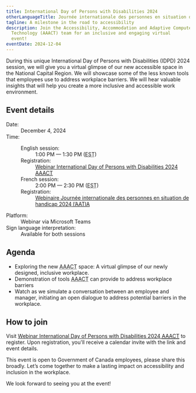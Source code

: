 ```yaml
---
title: International Day of Persons with Disabilities 2024
otherLanguageTitle: Journée internationale des personnes en situation de handicap 2024
tagline: A milestone in the road to accessibility
description: Join the Accessibility, Accommodation and Adaptive Computer
  Technology (AAACT) team for an inclusive and engaging virtual
  event!
eventDate: 2024-12-04
---
```

During this unique International Day of Persons with Disabilities (<abbr>IDPD</abbr>) 2024 session, we will give you a virtual glimpse of our new accessible space in the National Capital Region. We will showcase some of the less known tools that employees use to address workplace barriers. We will hear valuable insights that will help you create a more inclusive and accessible work environment.

## Event details

<dl>
	<dt>Date:</dt>
	<dd class="mrgn-lft-md">December 4, 2024</dd>
	<dt>Time:</dt>
	<dd class="mrgn-lft-md">
	<dl class="mrgn-lft-lg">
		<dt>English session:</dt>
		<dd class="mrgn-lft-md">1:00 PM &mdash; 1:30 PM (<abbr title="Eastern Standard Time">EST</abbr>)</dd>
		<dt>Registration:</dt>
		<dd class="mrgn-lft-md"><a href="https://events.teams.microsoft.com/event/f22def25-5296-4da5-a847-e9cd7ebdf2e5@d05bc194-94bf-4ad6-ae2e-1db0f2e38f5e">Webinar International Day of Persons with Disabilities 2024 <abbr title="Accessibility, Accommodation and Adaptive Computer Technology">AAACT</abbr></a></dd>
		<dt>French session:</dt>
		<dd class="mrgn-lft-md">2:00 PM &mdash; 2:30 PM (<abbr title="Eastern Standard Time">EST</abbr>)</dd>
		<dt>Registration:</dt>
		<dd class="mrgn-lft-md"><a href="https://events.teams.microsoft.com/event/246697b9-9c03-457e-a155-12c6e37328f7@d05bc194-94bf-4ad6-ae2e-1db0f2e38f5e" lang="fr">Webinaire Journée internationale des personnes en situation de handicap 2024 <abbr title="Accessibilité, adaptation et technologie informatique adaptée">l’AATIA</abbr></a></dd>
	</dl>
	</dd>
	<dt>Platform:</dt>
	<dd class="mrgn-lft-md">Webinar via Microsoft Teams</dd>
	<dt>Sign language interpretation:</dt>
	<dd class="mrgn-lft-md">Available for both sessions</dd>
</dl>

## Agenda

* Exploring the new <abbr title="Accessibility, Accommodation and Adaptive Computer Technology">AAACT</abbr> space: A virtual glimpse of our newly designed, inclusive workplace.
* Demonstration of tools <abbr title="Accessibility, Accommodation and Adaptive Computer Technology">AAACT</abbr> can provide to address workplace barriers
* Watch as we simulate a conversation between an employee and manager, initiating an open dialogue to address potential barriers in the workplace.

## How to join

Visit [Webinar International Day of Persons with Disabilities 2024 <abbr title="Accessibility, Accommodation and Adaptive Computer Technology">AAACT</abbr>](https://events.teams.microsoft.com/event/f22def25-5296-4da5-a847-e9cd7ebdf2e5@d05bc194-94bf-4ad6-ae2e-1db0f2e38f5e) to register. Upon registration, you'll receive a calendar invite with the link and event details.

This event is open to Government of Canada employees, please share this broadly. Let’s come together to make a lasting impact on accessibility and inclusion in the workplace.

We look forward to seeing you at the event!

